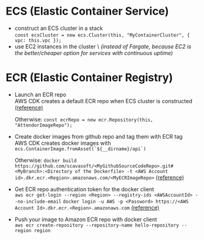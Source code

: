 # ECS (Elastic Container Service)
 - construct an ECS cluster in a stack \
`const ecsCluster = new ecs.Cluster(this, "MyContainerCluster", { vpc: this.vpc });`
 - use EC2 instances in the cluster \ 
    *(instead of Fargate, because EC2 is the better/cheaper option for services with continuous uptime)*
    
# ECR (Elastic Container Registry)
 - Launch an ECR repo \
    AWS CDK creates a default ECR repo when ECS cluster is constructed [(reference)](https://medium.com/tysonworks/deploy-go-applications-to-ecs-using-aws-cdk-1a97d85bb4cb)

    Otherwise:  `const ecrRepo = new ecr.Repository(this, "AttendorImageRepo");`

 - Create docker images from github repo and tag them with ECR tag \
    AWS CDK creates docker images with ```ecs.ContainerImage.fromAsset(`${__dirname}/api`)```
    
    Otherwise: `docker build https://github.com/scavasoft/<MyGithubSourceCodeRepo>.git#<MyBranch>:<Directory of the Dockerfile> -t <AWS Account id>.dkr.ecr.<Region>.amazonaws.com/<MyECRImageRepo>`
    [(reference)](https://stackoverflow.com/questions/26753030/how-to-build-docker-image-from-github-repository/56892395)

 - Get ECR repo authentication token for the docker client \
    `aws ecr get-login --region <Region> --registry-ids <AWSAccountId> --no-include-email`
    `docker login -u AWS -p <Password> https://<AWS Account Id>.dkr.ecr.<Region>.amazonaws.com`
    [(reference)](https://docs.aws.amazon.com/AmazonECR/latest/userguide/Registries.html#registry_auth)

 - Push your image to Amazon ECR repo with docker client \
    `aws ecr create-repository --repository-name hello-repository --region region`